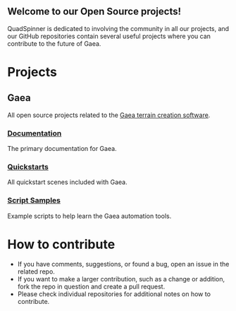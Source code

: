 ## Welcome to our Open Source projects!

QuadSpinner is dedicated to involving the community in all our projects, and our GitHub repositories contain several useful projects where you can contribute to the future of Gaea.


# Projects

## Gaea
All open source projects related to the [Gaea terrain creation software](http://quadspinner.com/gaea/).

### [Documentation](https://github.com/QuadSpinner/Gaea-Docs/)
The primary documentation for Gaea.

### [Quickstarts](https://quadspinner.github.io/Gaea-Quickstarts/)
All quickstart scenes included with Gaea.

### [Script Samples](https://github.com/QuadSpinner/Gaea-Scripts/)
Example scripts to help learn the Gaea automation tools.


# How to contribute
- If you have comments, suggestions, or found a bug, open an issue in the related repo.
- If you want to make a larger contribution, such as a change or addition, fork the repo in question and create a pull request.
- Please check individual repositories for additional notes on how to contribute.
